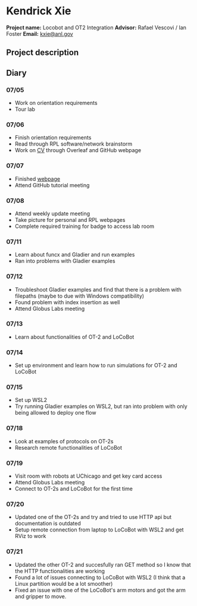 # Kendrick Xie

**Project name:** Locobot and OT2 Integration
**Advisor:** Rafael Vescovi / Ian Foster
**Email:** kxie@anl.gov

## Project description

## Diary

### 07/05

- Work on orientation requirements
- Tour lab

### 07/06

- Finish orientation requirements
- Read through RPL software/network brainstorm
- Work on [CV](https://github.com/KendrickXie/rpl-summer-2022/blob/main/kendrick/KendrickXieCV.pdf) through Overleaf and GitHub webpage

### 07/07

- Finished [webpage](https://kendrickxie.github.io)
- Attend GitHub tutorial meeting

### 07/08

- Attend weekly update meeting
- Take picture for personal and RPL webpages
- Complete required training for badge to access lab room

### 07/11

- Learn about funcx and Gladier and run examples
- Ran into problems with Gladier examples

### 07/12

- Troubleshoot Gladier examples and find that there is a problem with filepaths (maybe to due with Windows compatibility)
- Found problem with index insertion as well
- Attend Globus Labs meeting

### 07/13

- Learn about functionalities of OT-2 and LoCoBot

### 07/14

- Set up environment and learn how to run simulations for OT-2 and LoCoBot

### 07/15

- Set up WSL2
- Try running Gladier examples on WSL2, but ran into problem with only being allowed to deploy one flow

### 07/18

- Look at examples of protocols on OT-2s
- Research remote functionalities of LoCoBot

### 07/19

- Visit room with robots at UChicago and get key card access
- Attend Globus Labs meeting
- Connect to OT-2s and LoCoBot for the first time

### 07/20
- Updated one of the OT-2s and try and tried to use HTTP api but documentation is outdated
- Setup remote connection from laptop to LoCoBot with WSL2 and get RViz to work

### 07/21
- Updated the other OT-2 and succesfully ran GET method so I know that the HTTP functionalities are working
- Found a lot of issues connecting to LoCoBot with WSL2 (I think that a Linux partition would be a lot smoother)
- Fixed an issue with one of the LoCoBot's arm motors and got the arm and gripper to move.

